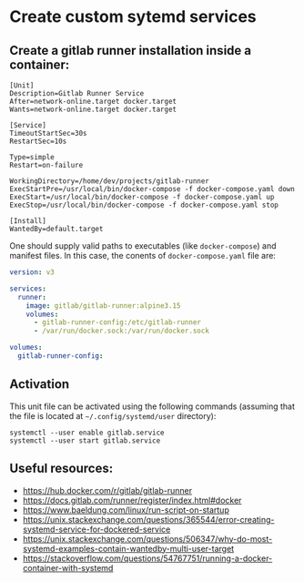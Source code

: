 # **Create custom sytemd services**

## Create a gitlab runner installation inside a container:

```properties
[Unit]
Description=Gitlab Runner Service
After=network-online.target docker.target
Wants=network-online.target docker.target

[Service]
TimeoutStartSec=30s
RestartSec=10s

Type=simple
Restart=on-failure

WorkingDirectory=/home/dev/projects/gitlab-runner
ExecStartPre=/usr/local/bin/docker-compose -f docker-compose.yaml down
ExecStart=/usr/local/bin/docker-compose -f docker-compose.yaml up
ExecStop=/usr/local/bin/docker-compose -f docker-compose.yaml stop

[Install]
WantedBy=default.target
```

One should supply valid paths to executables (like `docker-compose`) and manifest files.
In this case, the conents of `docker-compose.yaml` file are:

```yaml
version: v3

services:
  runner:
    image: gitlab/gitlab-runner:alpine3.15
    volumes:
      - gitlab-runner-config:/etc/gitlab-runner
      - /var/run/docker.sock:/var/run/docker.sock

volumes:
  gitlab-runner-config:
```

## Activation

This unit file can be activated using the following commands
(assuming that the file is located at `~/.config/systemd/user` directory):

```properties
systemctl --user enable gitlab.service
systemctl --user start gitlab.service
```

## Useful resources:

+ https://hub.docker.com/r/gitlab/gitlab-runner
+ https://docs.gitlab.com/runner/register/index.html#docker
+ https://www.baeldung.com/linux/run-script-on-startup
+ https://unix.stackexchange.com/questions/365544/error-creating-systemd-service-for-dockered-service
+ https://unix.stackexchange.com/questions/506347/why-do-most-systemd-examples-contain-wantedby-multi-user-target
+ https://stackoverflow.com/questions/54767751/running-a-docker-container-with-systemd
